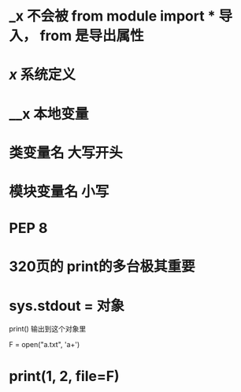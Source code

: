 # _x 不会被 from module import * 导入， from 是导出属性
# _x_ 系统定义
# __x 本地变量

# 类变量名 大写开头
# 模块变量名 小写
# PEP 8


# 320页的 print的多台极其重要
# sys.stdout = 对象
print() 输出到这个对象里

F = open("a.txt", 'a+')
# print(1, 2, file=F)